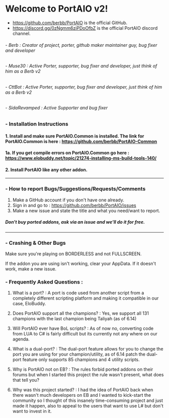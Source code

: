 # Welcome to PortAIO v2!
- https://github.com/berbb/PortAIO is the official GitHub.
- https://discord.gg/0zNgmm6ziPDoOfbZ is the official PortAIO discord channel.

###### - Berb : Creator of project, porter, github maker maintainer guy, bug fixer and developer
###### - Muse30 : Active Porter, supporter, bug fixer and developer, just think of him as a Berb v2
###### - CttBot : Active Porter, supporter, bug fixer and developer, just think of him as a Berb v2
###### - SidaRevamped : Active Supporter and bug fixer

### - Installation Instructions
#### 1. Install and make sure PortAIO.Common is installed. The link for PortAIO.Common is here : https://github.com/berbb/PortAIO-Common
#### 1a. If you get compile errors on PortAIO.Common go here : https://www.elobuddy.net/topic/21274-installing-ms-build-tools-140/
#### 2. Install PortAIO like any other addon.

---

### - How to report Bugs/Suggestions/Requests/Comments
1. Make a GitHub account if you don't have one already.
2. Sign in and go to : https://github.com/berbb/PortAIO/issues
3. Make a new issue and state the title and what you need/want to report.
##### Don't buy ported addons, ask via an issue and we'll do it for free.

---

### - Crashing & Other Bugs
Make sure you're playing on BORDERLESS and not FULLSCREEN.

If the addon you are using isn't working, clear your AppData. If it doesn't work, make a new issue.

### - Frequently Asked Questions :
1. What is a port? : A port is code used from another script from a completely different scripting platform and making it compatible in our case, EloBuddy.

2. Does PortAIO support all the champions? : Yes, we support all 131 champions with the last champion being Taliyah (as of 6.14)

3. Will PortAIO ever have BoL scripts? : As of now no, converting code from LUA to C# is fairly difficult but its currently not any where on our agenda.

4. What is a dual-port? : The dual-port feature allows for you to change the port you are using for your champion/utility, as of 6.14 patch the dual-port feature only supports 85 champions and 4 utility scripts.

5. Why is PortAIO not on EB? : The rules forbid ported addons on their forums but when I started this project the rule wasn't present, what does that tell you?

6. Why was this project started? : I had the idea of PortAIO back when there wasn't much developers on EB and I wanted to kick-start the community so I thought of this insanely time-consuming project and just made it happen, also to appeal to the users that want to use L# but don't want to invest in it.
